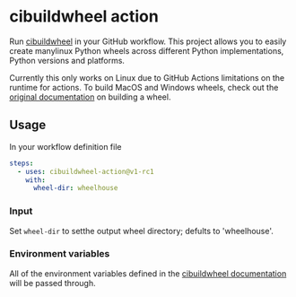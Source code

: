 # cibuildwheel action
Run [cibuildwheel](https://github.com/joerick/cibuildwheel) in your GitHub
workflow. This project allows you to easily create manylinux Python wheels
across different Python implementations, Python versions and platforms.

Currently this only works on Linux due to GitHub Actions limitations on the
runtime for actions. To build MacOS and Windows wheels, check out the [original
documentation](
https://cibuildwheel.readthedocs.io/en/stable/setup/#github-actions) on
building a wheel.

## Usage
In your workflow definition file
```yaml
steps:
  - uses: cibuildwheel-action@v1-rc1
    with:
      wheel-dir: wheelhouse
```

### Input
Set `wheel-dir` to setthe output wheel directory; defults to 'wheelhouse'.

### Environment variables
All of the environment variables defined in the [cibuildwheel documentation](
https://cibuildwheel.readthedocs.io/en/stable/options/) will be passed through.
